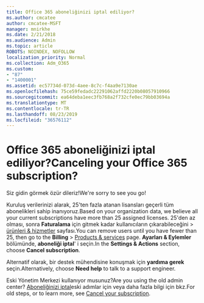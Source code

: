```yaml
---
title: Office 365 aboneliğinizi iptal ediliyor?
ms.author: cmcatee
author: cmcatee-MSFT
manager: mnirkhe
ms.date: 2/21/2018
ms.audience: Admin
ms.topic: article
ROBOTS: NOINDEX, NOFOLLOW
localization_priority: Normal
ms.collection: Adm_O365
ms.custom:
- "87"
- "1400001"
ms.assetid: ec57734d-073d-4aee-8c7c-f4aa9e7130ae
ms.openlocfilehash: 75ce59fedadc22291062affd2220b08057910966
ms.sourcegitcommit: ea64deba1eec3fb768a2f732cfe0ec79bb03694a
ms.translationtype: MT
ms.contentlocale: tr-TR
ms.lasthandoff: 08/23/2019
ms.locfileid: "36576112"
---
```

# <a name="canceling-your-office-365-subscription"></a><span data-ttu-id="865ab-102">Office 365 aboneliğinizi iptal ediliyor?</span><span class="sxs-lookup"><span data-stu-id="865ab-102">Canceling your Office 365 subscription?</span></span>

<span data-ttu-id="865ab-103">Siz gidin görmek özür dileriz!</span><span class="sxs-lookup"><span data-stu-id="865ab-103">We're sorry to see you go!</span></span>
  
<span data-ttu-id="865ab-104">Kuruluş verilerinizi alarak, 25'ten fazla atanan lisansları geçerli tüm abonelikleri sahip inanıyoruz.</span><span class="sxs-lookup"><span data-stu-id="865ab-104">Based on your organization data, we believe all your current subscriptions have more than 25 assigned licenses.</span></span> <span data-ttu-id="865ab-105">25'den az olması, sonra **Faturalama** için gitmek kadar kullanıcıların çıkarabileceğini \> [ürünleri & hizmetler](https://go.microsoft.com/fwlink/p/?linkid=842054) sayfası.</span><span class="sxs-lookup"><span data-stu-id="865ab-105">You can remove users until you have fewer than 25, then go to the **Billing** \> [Products & services](https://go.microsoft.com/fwlink/p/?linkid=842054) page.</span></span> <span data-ttu-id="865ab-106">**Ayarları & Eylemler** bölümünde, **aboneliği iptal**' i seçin.</span><span class="sxs-lookup"><span data-stu-id="865ab-106">In the **Settings & Actions** section, choose **Cancel subscription**.</span></span>
  
<span data-ttu-id="865ab-107">Alternatif olarak, bir destek mühendisine konuşmak için **yardıma gerek** seçin.</span><span class="sxs-lookup"><span data-stu-id="865ab-107">Alternatively, choose **Need help** to talk to a support engineer.</span></span>
  
<span data-ttu-id="865ab-108">Eski Yönetim Merkezi kullanıyor musunuz?</span><span class="sxs-lookup"><span data-stu-id="865ab-108">Are you using the old admin center?</span></span> <span data-ttu-id="865ab-109">[Aboneliğinizi iptal](https://docs.microsoft.com/office365/admin/subscriptions-and-billing/cancel-your-subscription)eski adımlar için veya daha fazla bilgi için bkz.</span><span class="sxs-lookup"><span data-stu-id="865ab-109">For old steps, or to learn more, see [Cancel your subscription](https://docs.microsoft.com/office365/admin/subscriptions-and-billing/cancel-your-subscription).</span></span>
